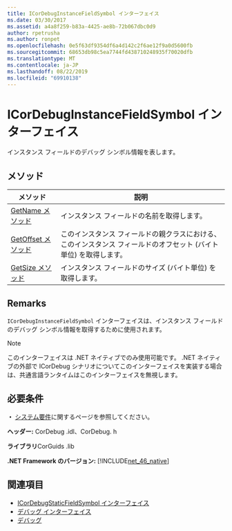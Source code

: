 ```yaml
---
title: ICorDebugInstanceFieldSymbol インターフェイス
ms.date: 03/30/2017
ms.assetid: a4a8f259-b83a-4425-ae8b-72b067dbc0d9
author: rpetrusha
ms.author: ronpet
ms.openlocfilehash: 0e5f63df9354df6a4d142c2f6ae12f9a0d5600fb
ms.sourcegitcommit: 68653db98c5ea7744fd438710248935f70020dfb
ms.translationtype: MT
ms.contentlocale: ja-JP
ms.lasthandoff: 08/22/2019
ms.locfileid: "69910138"
---
```

# <a name="icordebuginstancefieldsymbol-interface"></a>ICorDebugInstanceFieldSymbol インターフェイス
インスタンス フィールドのデバッグ シンボル情報を表します。  
  
## <a name="methods"></a>メソッド  
  
|メソッド|説明|  
|------------|-----------------|  
|[GetName メソッド](../../../../docs/framework/unmanaged-api/debugging/icordebuginstancefieldsymbol-getname-method.md)|インスタンス フィールドの名前を取得します。|  
|[GetOffset メソッド](../../../../docs/framework/unmanaged-api/debugging/icordebuginstancefieldsymbol-getoffset-method.md)|このインスタンス フィールドの親クラスにおける、このインスタンス フィールドのオフセット (バイト単位) を取得します。|  
|[GetSize メソッド](../../../../docs/framework/unmanaged-api/debugging/icordebuginstancefieldsymbol-getsize-method.md)|インスタンス フィールドのサイズ (バイト単位) を取得します。|  
  
## <a name="remarks"></a>Remarks  
 `ICorDebugInstanceFieldSymbol` インターフェイスは、インスタンス フィールドのデバッグ シンボル情報を取得するために使用されます。  
  
> [!NOTE]
> このインターフェイスは .NET ネイティブでのみ使用可能です。 .NET ネイティブの外部で ICorDebug シナリオについてこのインターフェイスを実装する場合は、共通言語ランタイムはこのインターフェイスを無視します。  
  
## <a name="requirements"></a>必要条件  
 **・** [システム要件](../../../../docs/framework/get-started/system-requirements.md)に関するページを参照してください。  
  
 **ヘッダー:** CorDebug .idl、CorDebug. h  
  
 **ライブラリ**CorGuids .lib  
  
 **.NET Framework のバージョン:** [!INCLUDE[net_46_native](../../../../includes/net-46-native-md.md)]  
  
## <a name="see-also"></a>関連項目

- [ICorDebugStaticFieldSymbol インターフェイス](../../../../docs/framework/unmanaged-api/debugging/icordebugstaticfieldsymbol-interface.md)
- [デバッグ インターフェイス](../../../../docs/framework/unmanaged-api/debugging/debugging-interfaces.md)
- [デバッグ](../../../../docs/framework/unmanaged-api/debugging/index.md)
